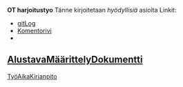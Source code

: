 **OT harjoitustyo** 
Tänne kirjoitetaan *hyödyllisiä* asioita
Linkit:
- [gitLog](https://github.com/SakuKosonen/ot-harjoitustyo/blob/master/laskarit/viikko1/gitlog.txt)   
- [Komentorivi](https://github.com/SakuKosonen/ot-harjoitustyo/blob/master/laskarit/viikko1/komentorivi.txt) 
- 
[AlustavaMäärittelyDokumentti](https://github.com/SakuKosonen/ot-harjoitustyo/blob/master/dokumentointi/dokumentti.md)
- 
[TyöAikaKirjanpito](https://github.com/SakuKosonen/ot-harjoitustyo/blob/master/dokumentointi/tyoAikaKirjanpito.md)

